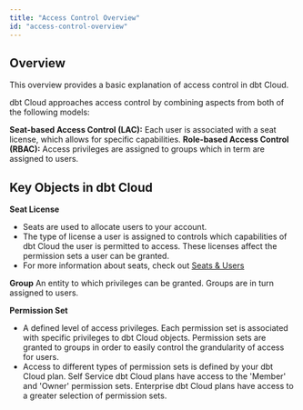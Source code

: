 ```yaml
---
title: "Access Control Overview"
id: "access-control-overview"
---
```


## Overview
This overview provides a basic explanation of access control in dbt Cloud.

dbt Cloud approaches access control by combining aspects from both of the following models:

**Seat-based Access Control (LAC):** Each user is associated with a seat license, which allows for specific capabilities. 
**Role-based Access Control (RBAC):** Access privileges are assigned to groups which in term are assigned to users. 


## Key Objects in dbt Cloud

**Seat License**
- Seats are used to allocate users to your account. 
- The type of license a user is assigned to controls which capabilities of dbt Cloud the user is permitted to access. These licenses affect the permission sets a user can be granted. 
- For more information about seats, check out [Seats & Users](/docs/dbt-cloud/access-control/cloud-seats-and-users)

**Group**
An entity to which privileges can be granted. Groups are in turn assigned to users. 

**Permission Set**
- A defined level of access privileges. Each permission set is associated with specific privileges to dbt Cloud objects. Permission sets are granted to groups in order to easily control the grandularity of access for users. 
- Access to different types of permission sets is defined by your dbt Cloud plan. Self Service dbt Cloud plans have access to the 'Member' and 'Owner' permission sets. Enterprise dbt Cloud plans have access to a greater selection of permission sets.